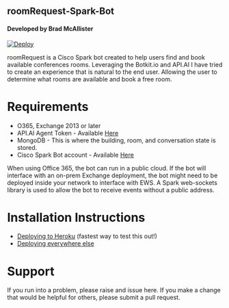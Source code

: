 ## roomRequest-Spark-Bot
#### Developed by Brad McAllister
[![Deploy](https://www.herokucdn.com/deploy/button.svg)](https://heroku.com/deploy?template=https://github.com/bdm1981/roomRequest-Spark-Bot)

roomRequest is a Cisco Spark bot created to help users find and book available conferences rooms. Leveraging the Botkit.io and API.AI I have tried to create an experience that is natural to the end user. Allowing the user to determine what rooms are available and book a free room.

# Requirements
* O365, Exchange 2013 or later
* API.AI Agent Token - Available [Here](https://api.ai)
* MongoDB - This is where the building, room, and conversation state is stored.
* Cisco Spark Bot account - Available [Here](https://developers.ciscospark.com)

When using Office 365, the bot can run in a public cloud. If the bot will interface with an on-prem Exchange deployment, the bot might need to be deployed inside your network to interface with EWS. A Spark web-sockets library is used to allow the bot to receive events without a public address.

# Installation Instructions
* [Deploying to Heroku](https://github.com/bdm1981/roomRequest-Spark-Bot/wiki/Deploying-on-Heroku) (fastest way to test this out!)
* [Deploying everywhere else](https://github.com/bdm1981/roomRequest-Spark-Bot/wiki/Deploying-everywhere-else)

# Support
If you run into a problem, please raise and issue here. If you make a change that would be helpful for others, please submit a pull request.
